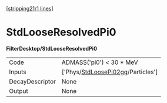 [[stripping21r1 lines]](./stripping21r1-index)

# StdLooseResolvedPi0

**FilterDesktop/StdLooseResolvedPi0**

|                 |                                                                                       |
|-----------------|---------------------------------------------------------------------------------------|
| Code            | ADMASS('pi0') \< 30 \* MeV                                                            |
| Inputs          | ['Phys/[StdLoosePi02gg](./stripping21r1-commonparticles-stdloosepi02gg)/Particles'] |
| DecayDescriptor | None                                                                                  |
| Output          | None                                                                                  |

